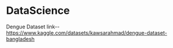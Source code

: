 # DataScience

Dengue Dataset link--https://www.kaggle.com/datasets/kawsarahmad/dengue-dataset-bangladesh

